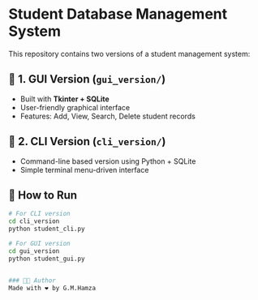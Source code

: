 # Student Database Management System

This repository contains two versions of a student management system:

## 🔹 1. GUI Version (`gui_version/`)
- Built with **Tkinter + SQLite**
- User-friendly graphical interface
- Features: Add, View, Search, Delete student records

## 🔹 2. CLI Version (`cli_version/`)
- Command-line based version using Python + SQLite
- Simple terminal menu-driven interface

## 🚀 How to Run
```bash
# For CLI version
cd cli_version
python student_cli.py

# For GUI version
cd gui_version
python student_gui.py


### 👨‍💻 Author
Made with ❤️ by G.M.Hamza




